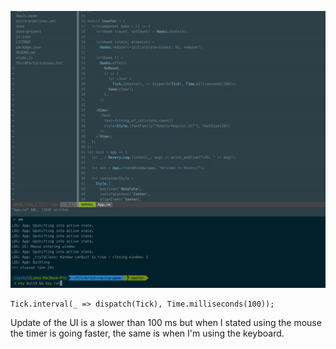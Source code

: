 ![](video.gif)

```
Tick.interval(_ => dispatch(Tick), Time.milliseconds(100));
```
Update of the UI is a slower than 100 ms but when I stated using the mouse the timer is going faster, the same is when I'm using the keyboard. 

